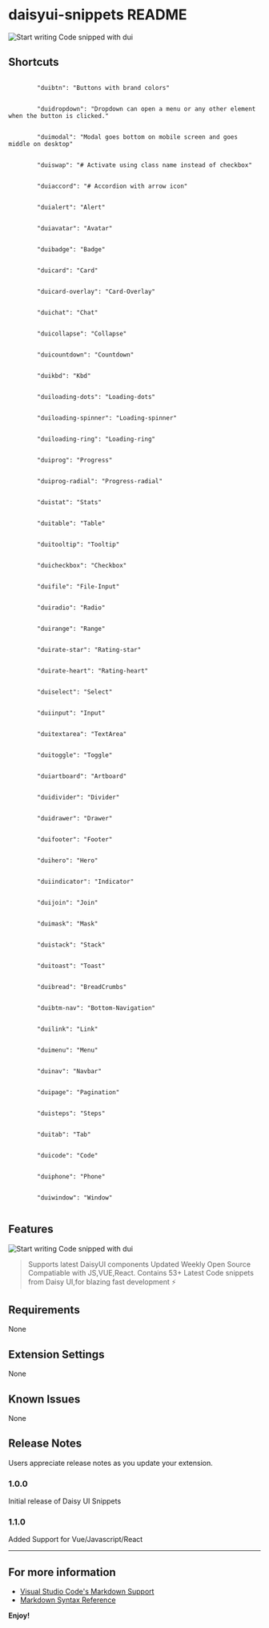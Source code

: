 # daisyui-snippets README


![Start writing Code snipped with dui](image.png)

## Shortcuts 

```

        "duibtn": "Buttons with brand colors"

    
        "duidropdown": "Dropdown can open a menu or any other element when the button is clicked."
    

        "duimodal": "Modal goes bottom on mobile screen and goes middle on desktop"
    

        "duiswap": "# Activate using class name instead of checkbox"
    

        "duiaccord": "# Accordion with arrow icon"
    
    
        "duialert": "Alert"
    

        "duiavatar": "Avatar"
    
    
        "duibadge": "Badge"
    
    
        "duicard": "Card"
    
    
        "duicard-overlay": "Card-Overlay"
    
    
        "duichat": "Chat"
    
    
        "duicollapse": "Collapse"
    
    
        "duicountdown": "Countdown"
    
    
        "duikbd": "Kbd"
    
    
        "duiloading-dots": "Loading-dots"
    
    
        "duiloading-spinner": "Loading-spinner"
    
    
        "duiloading-ring": "Loading-ring"
    
    
        "duiprog": "Progress"
    
    
        "duiprog-radial": "Progress-radial"
    
    
        "duistat": "Stats"
    
    
        "duitable": "Table"
    
    
        "duitooltip": "Tooltip"
    
    
        "duicheckbox": "Checkbox"
    
    
        "duifile": "File-Input"
    
    
        "duiradio": "Radio"
    
    
        "duirange": "Range"
    
    
        "duirate-star": "Rating-star"
    
    
        "duirate-heart": "Rating-heart"
    
    
        "duiselect": "Select"
    
    
        "duiinput": "Input"
    
    
        "duitextarea": "TextArea"
    
    
        "duitoggle": "Toggle"
    
    
        "duiartboard": "Artboard"
    
    
        "duidivider": "Divider"
    
    
        "duidrawer": "Drawer"
    
    
        "duifooter": "Footer"
    
    
        "duihero": "Hero"
    
    
        "duiindicator": "Indicator"
    
    
        "duijoin": "Join"
    
    
        "duimask": "Mask"
    
    
        "duistack": "Stack"
    
    
        "duitoast": "Toast"
    
    
        "duibread": "BreadCrumbs"
    
    
        "duibtm-nav": "Bottom-Navigation"
    
    
        "duilink": "Link"
    
    
        "duimenu": "Menu"
    
    
        "duinav": "Navbar"
    
    
        "duipage": "Pagination"
    
    
        "duisteps": "Steps"
    
    
        "duitab": "Tab"
    
    
        "duicode": "Code"
    
    
        "duiphone": "Phone"
    
    
        "duiwindow": "Window"
    

```
## Features

![Start writing Code snipped with dui](image.png)

> Supports latest DaisyUI components
> Updated Weekly
> Open Source
> Compatiable with JS,VUE,React.
> Contains 53+ Latest Code snippets from Daisy UI,for blazing fast development ⚡

## Requirements

None

## Extension Settings

None

## Known Issues

None

## Release Notes

Users appreciate release notes as you update your extension.

### 1.0.0

Initial release of Daisy UI Snippets 

### 1.1.0

Added Support for Vue/Javascript/React

---



## For more information

* [Visual Studio Code's Markdown Support](http://code.visualstudio.com/docs/languages/markdown)
* [Markdown Syntax Reference](https://help.github.com/articles/markdown-basics/)

**Enjoy!**
